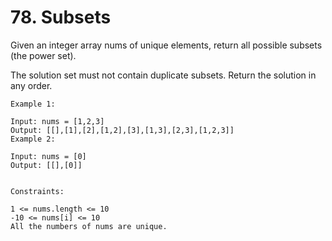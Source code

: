 # 78. Subsets

Given an integer array nums of unique elements, return all possible
subsets
(the power set).

The solution set must not contain duplicate subsets. Return the solution in any order.

```text
Example 1:

Input: nums = [1,2,3]
Output: [[],[1],[2],[1,2],[3],[1,3],[2,3],[1,2,3]]
Example 2:

Input: nums = [0]
Output: [[],[0]]
 

Constraints:

1 <= nums.length <= 10
-10 <= nums[i] <= 10
All the numbers of nums are unique.
```